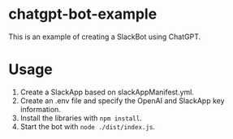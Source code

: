 # chatgpt-bot-example
This is an example of creating a SlackBot using ChatGPT.

# Usage
1. Create a SlackApp based on slackAppManifest.yml.
2. Create an .env file and specify the OpenAI and SlackApp key information.
3. Install the libraries with `npm install`.
4. Start the bot with `node ./dist/index.js`.

